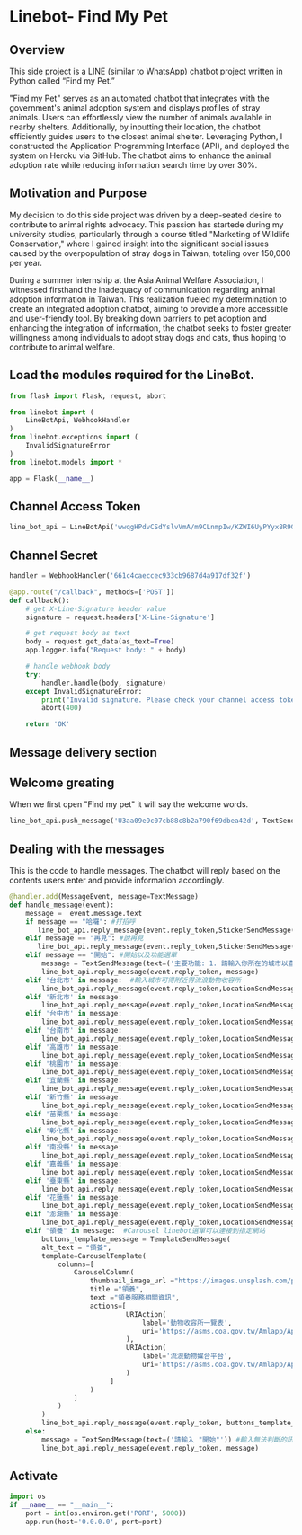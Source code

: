 # Linebot- Find My Pet

## Overview
This side project is a LINE (similar to WhatsApp) chatbot project written in Python called “Find my Pet.” 

"Find my Pet" serves as an automated chatbot that integrates with the government's animal adoption system and displays profiles of stray animals. Users can effortlessly view the number of animals available in nearby shelters. Additionally, by inputting their location, the chatbot efficiently guides users to the closest animal shelter. Leveraging Python, I constructed the Application Programming Interface (API), and deployed the system on Heroku via GitHub. The chatbot aims to  enhance the animal adoption rate while reducing information search time by over 30%.

## Motivation and Purpose
My decision to do this side project was driven by a deep-seated desire to contribute to animal rights advocacy. This passion has startede during my university studies, particularly through a course titled "Marketing of Wildlife Conservation," where I gained insight into the significant social issues caused by the overpopulation of stray dogs in Taiwan, totaling over 150,000 per year.

During a summer internship at the Asia Animal Welfare Association, I witnessed firsthand the inadequacy of communication regarding animal adoption information in Taiwan. This realization fueled my determination to create an integrated adoption chatbot, aiming to provide a more accessible and user-friendly tool. By breaking down barriers to pet adoption and enhancing the integration of information, the chatbot seeks to foster greater willingness among individuals to adopt stray dogs and cats, thus hoping to contribute to animal welfare.


## Load the modules required for the LineBot.

```python
from flask import Flask, request, abort
```

```python
from linebot import (
    LineBotApi, WebhookHandler
)
from linebot.exceptions import (
    InvalidSignatureError
)
from linebot.models import *
```

```python
app = Flask(__name__)
```

## Channel Access Token
```python
line_bot_api = LineBotApi('wwqgHPdvCSdYslvVmA/m9CLnmpIw/KZWI6UyPYyx8R9GryRTVPVV77tfot2oKvdLl/ZERWdk21UNzUXAYvVx1JlKU8nfZYjw/e280Gw8KyjpVzym4/CkhZ/2hnNQ/dNXnL2wLAbaTzbIFn6AbAdjsQdB04t89/1O/w1cDnyilFU=')
```
## Channel Secret
```python
handler = WebhookHandler('661c4caeccec933cb9687d4a917df32f')
```
```python
@app.route("/callback", methods=['POST'])
def callback():
    # get X-Line-Signature header value
    signature = request.headers['X-Line-Signature']

    # get request body as text
    body = request.get_data(as_text=True)
    app.logger.info("Request body: " + body)

    # handle webhook body
    try:
        handler.handle(body, signature)
    except InvalidSignatureError:
        print("Invalid signature. Please check your channel access token/channel secret.")
        abort(400)

    return 'OK'
```

## Message delivery section
## Welcome greating 
When we first open "Find my pet" it will say the welcome words.
```python
line_bot_api.push_message('U3aa09e9c07cb88c8b2a790f69dbea42d', TextSendMessage(text='歡迎來到Find My Pet!請輸入"開始"'))
```

## Dealing with the messages
This is the code to handle messages. The chatbot will reply based on the contents users enter and provide information accordingly.

```python
@handler.add(MessageEvent, message=TextMessage)
def handle_message(event):
    message =  event.message.text
    if message == "哈囉": #打招呼
       line_bot_api.reply_message(event.reply_token,StickerSendMessage(package_id=789, sticker_id=10857))
    elif message == "再見": #說再見
       line_bot_api.reply_message(event.reply_token,StickerSendMessage(package_id=789, sticker_id=10871))
    elif message == "開始": #開始以及功能選單
        message = TextSendMessage(text=('主要功能: 1. 請輸入你所在的城市以查詢最近的動物收容所 EX:台北市 2. 請輸入“領養”來獲得更多資訊'))
        line_bot_api.reply_message(event.reply_token, message)
    elif '台北市' in message:  #輸入城市可得附近得流浪動物收容所
        line_bot_api.reply_message(event.reply_token,LocationSendMessage(title='臺北市動物之家', address='臺北市', latitude=25.063149585995905, longitude=121.60929481112795))
    elif '新北市' in message:
        line_bot_api.reply_message(event.reply_token,LocationSendMessage(title='新北市政府動物保護防疫處', address='新北市', latitude=25.00416243204753, longitude=121.46037156201673))
    elif '台中市' in message:
        line_bot_api.reply_message(event.reply_token,LocationSendMessage(title='臺中市動物之家南屯園區', address='臺中市', latitude=24.147963134061612, longitude=120.57528232641883))
    elif '台南市' in message:
        line_bot_api.reply_message(event.reply_token,LocationSendMessage(title='臺南市動物之家灣裡站', address='臺南市', latitude=22.936919635099983, longitude=120.1944557129039))
    elif '高雄市' in message:
        line_bot_api.reply_message(event.reply_token,LocationSendMessage(title='高雄市壽山動物保護教育園區', address='高雄市', latitude=22.63716562887085, longitude=120.27868294302546))
    elif '桃園市' in message:
        line_bot_api.reply_message(event.reply_token,LocationSendMessage(title='桃園市動物保護教育園區', address='桃園市', latitude=25.00869946587133, longitude=121.02776236876359))
    elif '宜蘭縣' in message:
        line_bot_api.reply_message(event.reply_token,LocationSendMessage(title='宜蘭縣流浪動物中途之家', address='宜蘭縣', latitude=24.66734722948268, longitude=121.83122645526362))
    elif '新竹縣' in message:
        line_bot_api.reply_message(event.reply_token,LocationSendMessage(title='新竹縣公立動物收容所', address='新竹縣', latitude=24.82864328995426, longitude=121.01505416876023))
    elif '苗栗縣' in message:
        line_bot_api.reply_message(event.reply_token,LocationSendMessage(title='苗栗縣生態保育教育中心', address='苗栗縣', latitude=24.499868218200465, longitude=120.7940121975897))
    elif '彰化縣' in message:
        line_bot_api.reply_message(event.reply_token,LocationSendMessage(title='彰化縣流浪狗中途之家', address='彰化縣', latitude=23.969424242283026, longitude=120.6197269264156))
    elif '南投縣' in message:
        line_bot_api.reply_message(event.reply_token,LocationSendMessage(title='南投縣公立動物收容所', address='南投縣', latitude=23.90609246989696, longitude=120.66984445524996))
    elif '嘉義縣' in message:
        line_bot_api.reply_message(event.reply_token,LocationSendMessage(title='嘉義縣流浪犬中途之家', address='嘉義縣', latitude=23.593276999927433, longitude=120.49980383848104))
    elif '臺東縣' in message:
        line_bot_api.reply_message(event.reply_token,LocationSendMessage(title='臺東縣動物收容中心', address='臺東縣', latitude=22.721962801874383, longitude=121.10053214457591))
    elif '花蓮縣' in message:
        line_bot_api.reply_message(event.reply_token,LocationSendMessage(title='花蓮縣狗貓躍動園區', address='花蓮縣', latitude=23.805844864623193, longitude=121.4981204264126))
    elif '澎湖縣' in message:
        line_bot_api.reply_message(event.reply_token,LocationSendMessage(title='澎湖縣流浪動物收容中心', address='澎湖縣', latitude=23.55242754587402, longitude=119.62716313990182))
    elif "領養" in message:  #Carousel linebot選單可以連接到指定網站
        buttons_template_message = TemplateSendMessage(
        alt_text = "領養",
        template=CarouselTemplate(
            columns=[
                CarouselColumn(
                    thumbnail_image_url ="https://images.unsplash.com/photo-1415369629372-26f2fe60c467?ixlib=rb-1.2.1&ixid=MnwxMjA3fDB8MHxwaG90by1wYWdlfHx8fGVufDB8fHx8&auto=format&fit=crop&w=987&q=80",
                    title ="領養",
                    text ="領養服務相關資訊",
                    actions=[
                             URIAction(
                                 label='動物收容所一覽表',
                                 uri='https://asms.coa.gov.tw/Amlapp/App/PetsMap1.aspx'
                             ),
                             URIAction(
                                 label='流浪動物媒合平台',
                                 uri='https://asms.coa.gov.tw/Amlapp/App/AnnounceMent.aspx?PageType=Transfer'
                             )
                         ]
                    )
                ]
            )
        )
        line_bot_api.reply_message(event.reply_token, buttons_template_message)
    else:
        message = TextSendMessage(text=('請輸入 "開始"')) #輸入無法判斷的訊息會跳回請輸入Start
        line_bot_api.reply_message(event.reply_token, message)
```

## Activate
```python
import os
if __name__ == "__main__":
    port = int(os.environ.get('PORT', 5000))
    app.run(host='0.0.0.0', port=port)
```
